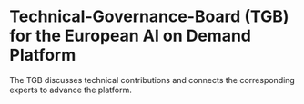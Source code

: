 # Technical-Governance-Board (TGB) for the European AI on Demand Platform

The TGB discusses technical contributions and connects the corresponding experts to advance the platform.
